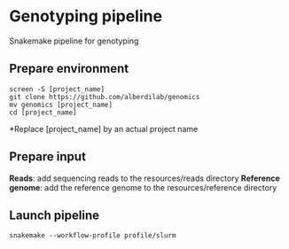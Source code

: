 # Genotyping pipeline

Snakemake pipeline for genotyping

## Prepare environment

```
screen -S [project_name]
git clone https://github.com/alberdilab/genomics
mv genomics [project_name]
cd [project_name]
```
*Replace [project_name] by an actual project name

## Prepare input

**Reads**: add sequencing reads to the resources/reads directory
**Reference genome**: add the reference genome to the resources/reference directory

## Launch pipeline

```
snakemake --workflow-profile profile/slurm
```
